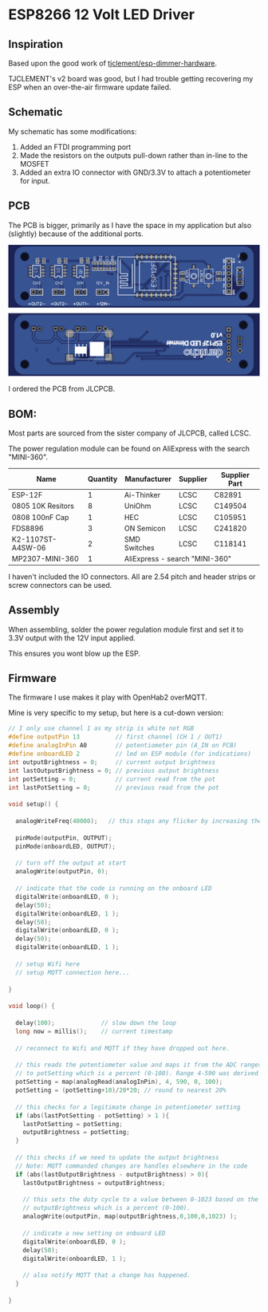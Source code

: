 # ESP8266 12 Volt LED Driver

## Inspiration
Based upon the good work of [tjclement/esp-dimmer-hardware](https://github.com/tjclement/esp-dimmer-hardware).

TJCLEMENT's v2 board was good, but I had trouble getting recovering my ESP when an over-the-air firmware update failed.

## Schematic
My schematic has some modifications:
  1. Added an FTDI programming port
  1. Made the resistors on the outputs pull-down rather than in-line to the MOSFET
  1. Added an extra IO connector with GND/3.3V to attach a potentiometer for input.

## PCB
The PCB is bigger, primarily as I have the space in my application but also (slightly) because of the additional ports.

![Render of PCB](gerber_render.png)

I ordered the PCB from JLCPCB.

## BOM:
Most parts are sourced from the sister company of JLCPCB, called LCSC.

The power regulation module can be found on AliExpress with the search "MINI-360".

|Name                |Quantity|Manufacturer       |Supplier    |Supplier Part|
|--------------------|--------|-------------------|------------|-------------|
|ESP-12F             |1       |Ai-Thinker         |LCSC        |C82891       |
|0805 10K Resitors   |8       |UniOhm             |LCSC        |C149504      |
|0808 100nF Cap      |1       |HEC                |LCSC        |C105951      |
|FDS8896             |3       |ON Semicon         |LCSC        |C241820      |
|K2-1107ST-A4SW-06   |2       |SMD Switches       |LCSC        |C118141      |
|MP2307-MINI-360<td>1</td><td colspan="3">AliExpress - search "MINI-360"</td></tr></table>


I haven't included the IO connectors. All are 2.54 pitch and header strips or screw connectors can be used.

## Assembly
When assembling, solder the power regulation module first and set it to 3.3V output with the 12V input applied.

This ensures you wont blow up the ESP.

## Firmware
The firmware I use makes it play with OpenHab2 overMQTT. 

Mine is very specific to my setup, but here is a cut-down version:

```cpp
// I only use channel 1 as my strip is white not RGB
#define outputPin 13          // first channel (CH 1 / OUT1)
#define analogInPin A0        // potentiometer pin (A_IN on PCB)
#define onboardLED 2          // led on ESP module (for indications)
int outputBrightness = 0;     // current output brightness
int lastOutputBrightness = 0; // previous output brightness
int potSetting = 0;           // current read from the pot
int lastPotSetting = 0;       // previous read from the pot

void setup() {

  analogWriteFreq(40000);   // this stops any flicker by increasing the PWM frequency
  
  pinMode(outputPin, OUTPUT);
  pinMode(onboardLED, OUTPUT);

  // turn off the output at start 
  analogWrite(outputPin, 0);
  
  // indicate that the code is running on the onboard LED
  digitalWrite(onboardLED, 0 );
  delay(50);
  digitalWrite(onboardLED, 1 );
  delay(50);
  digitalWrite(onboardLED, 0 );
  delay(50);
  digitalWrite(onboardLED, 1 );

  // setup Wifi here
  // setup MQTT connection here...
  
}

void loop() {

  delay(100);             // slow down the loop  
  long now = millis();    // current timestamp

  // reconnect to Wifi and MQTT if they have dropped out here.
  
  // this reads the potentiometer value and maps it from the ADC ranges (4-590)
  // to potSetting which is a percent (0-100). Range 4-590 was derived by test.
  potSetting = map(analogRead(analogInPin), 4, 590, 0, 100);
  potSetting = (potSetting+10)/20*20; // round to nearest 20%

  // this checks for a legitimate change in potentiometer setting
  if (abs(lastPotSetting - potSetting) > 1 ){
    lastPotSetting = potSetting;
    outputBrightness = potSetting;
  }

  // this checks if we need to update the output brightness
  // Note: MQTT commanded changes are handles elsewhere in the code
  if (abs(lastOutputBrightness - outputBrightness) > 0){
    lastOutputBrightness = outputBrightness;
    
    // this sets the duty cycle to a value between 0-1023 based on the
    // outputBrightness which is a percent (0-100).
    analogWrite(outputPin, map(outputBrightness,0,100,0,1023) );
    
    // indicate a new setting on onboard LED
    digitalWrite(onboardLED, 0 );
    delay(50);
    digitalWrite(onboardLED, 1 );
    
    // also notify MQTT that a change has happened.
  }
  
}



```

